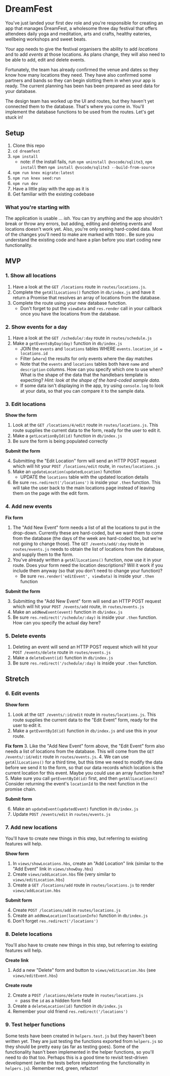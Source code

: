 # DreamFest

You've just landed your first dev role and you're responsible for creating an app that manages DreamFest, a wholesome three day festival that offers attendees daily yoga and meditation, arts and crafts, healthy eateries, wellbeing workshops and sweet beats.

Your app needs to give the festival organisers the ability to add _locations_ and to add _events_ at those locations. As plans change, they will also need to be able to add, edit and delete events.

Fortunately, the team has already confirmed the venue and dates so they know how many locations they need. They have also confirmed some partners and bands so they can begin slotting them in when your app is ready. The current planning has been has been prepared as seed data for your database.

The design team has worked up the UI and routes, but they haven't yet connected them to the database. That's where you come in. You'll implement the database functions to be used from the routes. Let's get stuck in!

## Setup

1. Clone this repo
1. `cd dreamfest`
1. `npm install`
    * note: if the install fails, run `npm uninstall @vscode/sqlite3`, `npm install` then `npm install @vscode/sqlite3 --build-from-source`
1. `npm run knex migrate:latest`
1. `npm run knex seed:run`
1. `npm run dev`
1. Have a little play with the app as it is
1. Get familiar with the existing codebase

### What you're starting with

The application is usable ... _ish_. You can try anything and the app shouldn't break or throw any errors, but adding, editing and deleting events and locations doesn't work yet. Also, you're only seeing hard-coded data. Most of the changes you'll need to make are marked with `TODO:`. Be sure you understand the existing code and have a plan before you start coding new functionality.

## MVP

### 1. Show all locations

1. Have a look at the `GET /locations` route in `routes/locations.js`.
1. Complete the `getAllLocations()` function in `db/index.js` and have it return a Promise that resolves an array of locations from the database.
1. Complete the route using your new database function.
    * Don't forget to put the `viewData` and `res.render` call in your callback once you have the locations from the database.

### 2. Show events for a day

1. Have a look at the `GET /schedule/:day` route in `routes/schedule.js`
1. Make a `getEventsByDay(day)` function in `db/index.js`
    * JOIN the `events` and `locations` tables WHERE `events.location_id = locations.id`
    * Filter (`where`) the results for only events where the day matches
    * Note that the `events` and `locations` tables both have `name` and `description` columns. How can you specify which one to use when? What is the shape of the data that the handlebars template is expecting? _Hint: look at the shape of the hard-coded sample data._
    * If some data isn't displaying in the app, try using `console.log` to look at your data, so that you can compare it to the sample data.

### 3. Edit locations

**Show the form**

1. Look at the `GET /locations/4/edit` route in `routes/locations.js`. This route supplies the current data to the form, ready for the user to edit it.
2. Make a `getLocationById(id)` function in `db/index.js`
3. Be sure the form is being populated correctly

**Submit the form**

4. Submitting the "Edit Location" form will send an HTTP POST request which will hit your `POST /locations/edit` route, in `routes/locations.js`
5. Make an `updateLocation(updatedLocation)` function
    * UPDATE the `locations` table with the updated location details
6. Be sure `res.redirect('/locations')` is inside your `.then` function. This will take the user back to the main locations page instead of leaving them on the page with the edit form. 

### 4. Add new events

**Fix form**

1. The "Add New Event" form needs a list of all the locations to put in the drop-down. Currently these are hard-coded, but we want them to come from the database (the days of the week are hard-coded too, but we're not going to change those). The `GET /events/add/:day` route in `routes/events.js` needs to obtain the list of locations from the database, and supply them to the form. 
2. You've already written a `getAllLocations()` function, now use it in your route. Does your form need the location descriptions? Will it work if you include them anyway (so that you don't need to change your function)? 
    * Be sure `res.render('editEvent', viewData)` is inside your `.then` function

**Submit the form**

3. Submitting the "Add New Event" form will send an HTTP POST request which will hit your `POST /events/add` route, in `routes/events.js`
4. Make an `addNewEvent(event)` function in `db/index.js`
5. Be sure `res.redirect('/schedule/:day)` is inside your `.then` function. How can you specify the actual day here? 

### 5. Delete events

1. Deleting an event will send an HTTP POST request which will hit your `POST /events/delete` route in `routes/events.js`
1. Make a `deleteEvent(id)` function in `db/index.js`
1. Be sure `res.redirect('/schedule/:day)` is inside your `.then` function.

## Stretch

### 6. Edit events

**Show form**

1. Look at the `GET /events/:id/edit` route in `routes/locations.js`. This route supplies the current data to the "Edit Event" form, ready for the user to edit it.
2. Make a `getEventById(id)` function in `db/index.js` and use this in your route. 

**Fix form**
3. Like the "Add New Event" form above, the "Edit Event" form also needs a list of locations from the database. This will come from the `GET /events/:id/edit` route in `routes/events.js`. 
4. We can use `getAllLocations()` for a third time, but this time we need to modify the data before we send it to the form, so that our data records which location is the current location for this event. Maybe you could use an array function here? 
5. Make sure you call `getEventById(id)` first, and then `getAllLocations()` Consider returning the event's `locationId` to the next function in the promise chain.

**Submit form**

6. Make an `updateEvent(updatedEvent)` function in `db/index.js`
7. Update `POST /events/edit` in `routes/events.js`

### 7. Add new locations

You'll have to create new things in this step, but referring to existing features will help.

**Show form**

1. In `views/showLocations.hbs`, create an "Add Location" link (similar to the "Add Event" link in `views/showDay.hbs`)
2. Create `views/addLocation.hbs` file (very similar to `views/editLocation.hbs`)
3. Create a `GET /locations/add` route in `routes/locations.js` to render `views/addLocation.hbs`

**Submit form**

4. Create `POST /locations/add` in `routes/locations.js`
5. Create an `addNewLocation(locationInfo)` function in `db/index.js`
6. Don't forget `res.redirect('/locations')`

### 8. Delete locations

You'll also have to create new things in this step, but referring to existing features will help.

**Create link**

1. Add a new "Delete" form and button to `views/editLocation.hbs` (see `views/editEvent.hbs`)

**Create route**

2. Create a `POST /locations/delete` route in `routes/locations.js`
    - pass the `id` as a hidden form field
3. Create a `deleteLocation(id)` function in `db/index.js`
4. Remember your old friend `res.redirect('/locations')`

### 9. Test helper functions

Some tests have been created in `helpers.test.js` but they haven't been written yet. They are just testing the functions exported from `helpers.js` so they should be pretty easy (as far as testing goes). Some of the functionality hasn't been implemented in the helper functions, so you'll need to do that too. Perhaps this is a good time to revisit test-driven development (write the tests before implementing the functionality in `helpers.js`). Remember red, green, refactor!
